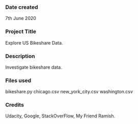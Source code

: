 ### Date created
7th June 2020

### Project Title
Explore US Bikeshare Data.

### Description
Investigate bikeshare data.

### Files used
bikeshare.py
chicago.csv
new_york_city.csv
washington.csv

### Credits
Udacity, Google, StackOverFlow, My Friend Ramish.

